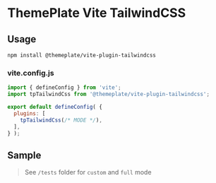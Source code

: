 # ThemePlate Vite TailwindCSS

## Usage

`npm install @themeplate/vite-plugin-tailwindcss`

### vite.config.js

```js
import { defineConfig } from 'vite';
import tpTailwindCss from '@themeplate/vite-plugin-tailwindcss';

export default defineConfig( {
  plugins: [
    tpTailwindCss(/* MODE */),
  ],
} );
```

## Sample

> See `/tests` folder for `custom` and `full` mode
